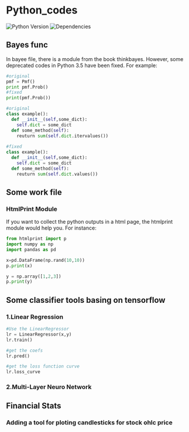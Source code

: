 # Python_codes

![Python Version][pyversion-badge]
![Dependencies][depd-badge]

## Bayes func

In bayee file, there is a module from the book thinkbayes. However, some deprecated codes in Python 3.5 have been fixed.
For example:
```python
#original
pmf = Pmf()
print pmf.Prob()
#fixed
print(pmf.Prob())

#original
class example():
  def __init__(self,some_dict):
    self.dict = some_dict
  def some_method(self):
    reuturn sum(self.dict.itervalues())
    
#fixed
class example():
  def __init__(self,some_dict):
    self.dict = some_dict
  def some_method(self):
    reuturn sum(self.dict.values())

```

## Some work file

### HtmlPrint Module

If you want to collect the python outputs in a html page, the htmlprint module would help you.
For instance:

```python
from htmlprint import p
import numpy as np
import pandas as pd

x=pd.DataFrame(np.rand(10,10))
p.print(x)

y = np.array([1,2,3])
p.print(y)

```


## Some classifier tools basing on tensorflow

### 1.Linear Regression

```python
#Use the LinearRegressor
lr = LinearRegressor(x,y)
lr.train()

#get the coefs
lr.pred()

#get the loss function curve
lr.loss_curve
```

### 2.Multi-Layer Neuro Network



## Financial Stats

### Adding a tool for ploting candlesticks for stock ohlc price



[pyversion-badge]: https://img.shields.io/badge/Python-v3.5-orange.svg
[depd-badge]: https://img.shields.io/badge/Dependencies-Tensorflow-blue.svg

